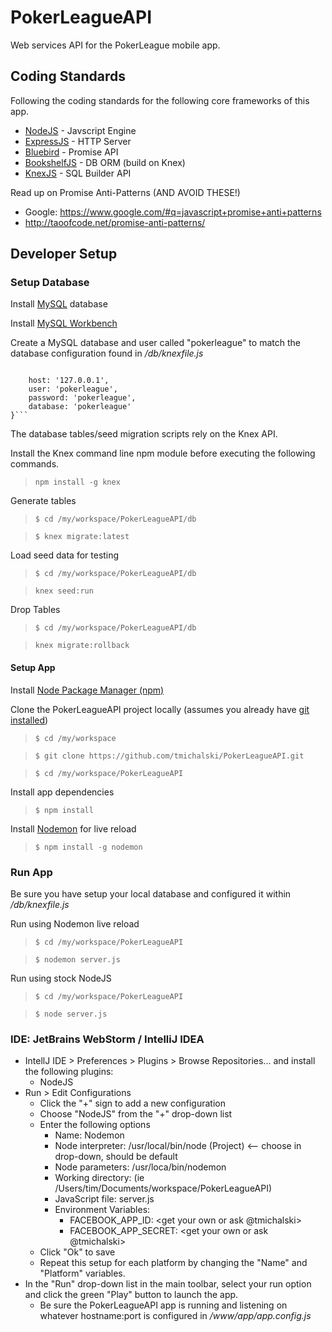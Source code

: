 # PokerLeagueAPI
Web services API for the PokerLeague mobile app.

## Coding Standards
Following the coding standards for the following core frameworks of this app. 
* [NodeJS](https://nodejs.org/en/) - Javscript Engine
* [ExpressJS](http://expressjs.com) - HTTP Server
* [Bluebird](https://github.com/petkaantonov/bluebird) - Promise API
* [BookshelfJS](http://bookshelfjs.org) - DB ORM (build on Knex)
* [KnexJS](http://knexjs.org) - SQL Builder API

Read up on Promise Anti-Patterns (AND AVOID THESE!)
* Google: https://www.google.com/#q=javascript+promise+anti+patterns
* http://taoofcode.net/promise-anti-patterns/

## Developer Setup
### Setup Database
Install [MySQL](http://dev.mysql.com/downloads/mysql/) database

Install [MySQL Workbench](http://dev.mysql.com/downloads/workbench/)

Create a MySQL database and user called "pokerleague" to match the database configuration found in */db/knexfile.js*
> ```connection: {
        host: '127.0.0.1',
        user: 'pokerleague',
        password: 'pokerleague',
        database: 'pokerleague'
    }```

The database tables/seed migration scripts rely on the Knex API. 

Install the Knex command line npm module before executing the following commands.
> ```npm install -g knex```

Generate tables
> ```$ cd /my/workspace/PokerLeagueAPI/db```

> ```$ knex migrate:latest```

Load seed data for testing
> ```$ cd /my/workspace/PokerLeagueAPI/db```

> ```knex seed:run```

Drop Tables
> ```$ cd /my/workspace/PokerLeagueAPI/db```

> ```knex migrate:rollback```


#### Setup App

Install [Node Package Manager (npm)](https://www.npmjs.com)

Clone the PokerLeagueAPI project locally (assumes you already have [git installed](https://git-scm.com/book/en/v2/Getting-Started-Installing-Git))
> ```$ cd /my/workspace```

> ```$ git clone https://github.com/tmichalski/PokerLeagueAPI.git```

> ```$ cd /my/workspace/PokerLeagueAPI```

Install app dependencies
> ```$ npm install```

Install [Nodemon](http://nodemon.io) for live reload
> ```$ npm install -g nodemon```

### Run App
Be sure you have setup your local database and configured it within */db/knexfile.js*

Run using Nodemon live reload 
> ```$ cd /my/workspace/PokerLeagueAPI```

> ```$ nodemon server.js```

Run using stock NodeJS
> ```$ cd /my/workspace/PokerLeagueAPI```

> ```$ node server.js```


### IDE: JetBrains WebStorm / IntelliJ IDEA
* IntellJ IDE > Preferences > Plugins > Browse Repositories...  and install the following plugins:
  * NodeJS
* Run > Edit Configurations
  * Click the "+" sign to add a new configuration
  * Choose "NodeJS" from the "+" drop-down list
  * Enter the following options
    * Name: Nodemon
    * Node interpreter: /usr/local/bin/node (Project) <-- choose in drop-down, should be default
    * Node parameters: /usr/loca/bin/nodemon
    * Working directory: <path to your project> (ie /Users/tim/Documents/workspace/PokerLeagueAPI)
    * JavaScript file: server.js
    * Environment Variables:
      * FACEBOOK_APP_ID: <get your own or ask @tmichalski>
      * FACEBOOK_APP_SECRET: <get your own or ask @tmichalski>
  * Click "Ok" to save
  * Repeat this setup for each platform by changing the "Name" and "Platform" variables.
* In the "Run" drop-down list in the main toolbar, select your run option and click the green "Play" button to launch the app. 
  * Be sure the PokerLeagueAPI app is running and listening on whatever hostname:port is configured in */www/app/app.config.js*
